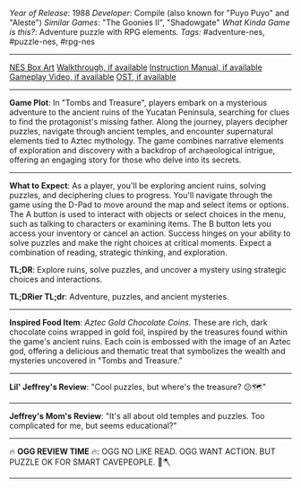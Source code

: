 *Year of Release*: 1988
*Developer*: Compile (also known for "Puyo Puyo" and "Aleste")
*Similar Games*: "The Goonies II", "Shadowgate"
*What Kinda Game is this?*: Adventure puzzle with RPG elements.
*Tags:* #adventure-nes, #puzzle-nes, #rpg-nes

---
[NES Box Art](https://www.google.com/search?tbm=isch&q=NES+Box+Art+Tombs+and+Treasure) 
[Walkthrough, if available](https://www.google.com/search?q=Walkthrough+NES+Tombs+and+Treasure)
[Instruction Manual, if available](https://www.google.com/search?q=NES+Instruction+Manual+Tombs+and+Treasure)
[Gameplay Video, if available](https://www.youtube.com/results?search_query=gameplay+NES+Tombs+and+Treasure) 
[OST, if available](https://www.youtube.com/results?search_query=gameplay+NES+Tombs+and+Treasure+OST)

- - -
**Game Plot**: In "Tombs and Treasure", players embark on a mysterious adventure to the ancient ruins of the Yucatan Peninsula, searching for clues to find the protagonist's missing father. Along the journey, players decipher puzzles, navigate through ancient temples, and encounter supernatural elements tied to Aztec mythology. The game combines narrative elements of exploration and discovery with a backdrop of archaeological intrigue, offering an engaging story for those who delve into its secrets.

- - -
**What to Expect**: As a player, you'll be exploring ancient ruins, solving puzzles, and deciphering clues to progress. You'll navigate through the game using the D-Pad to move around the map and select items or options. The A button is used to interact with objects or select choices in the menu, such as talking to characters or examining items. The B button lets you access your inventory or cancel an action. Success hinges on your ability to solve puzzles and make the right choices at critical moments. Expect a combination of reading, strategic thinking, and exploration.

**TL;DR**: Explore ruins, solve puzzles, and uncover a mystery using strategic choices and interactions.

**TL;DRier TL;dr**: Adventure, puzzles, and ancient mysteries.

---
**Inspired Food Item**: *Aztec Gold Chocolate Coins*. These are rich, dark chocolate coins wrapped in gold foil, inspired by the treasures found within the game's ancient ruins. Each coin is embossed with the image of an Aztec god, offering a delicious and thematic treat that symbolizes the wealth and mysteries uncovered in "Tombs and Treasure."

---
**Lil' Jeffrey's Review**: "Cool puzzles, but where's the treasure? 😕🗺️"

---
**Jeffrey's Mom's Review**: "It's all about old temples and puzzles. Too complicated for me, but seems educational?"

---
🔥 **OGG REVIEW TIME** 🔥: OGG NO LIKE READ. OGG WANT ACTION. BUT PUZZLE OK FOR SMART CAVEPEOPLE. 🧠🪓

---
